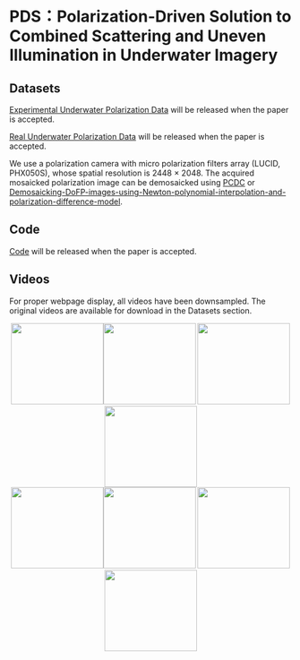 <div align=left><div>

# PDS：Polarization-Driven Solution to Combined Scattering and Uneven Illumination in Underwater Imagery

<div align=left><div>

## Datasets

[Experimental Underwater Polarization Data]() will be released when the paper is accepted.

[Real Underwater Polarization Data]() will be released when the paper is accepted.

We use a polarization camera with micro polarization filters array (LUCID, PHX050S), whose spatial resolution is 2448 × 2048.
The acquired mosaicked polarization image can be demosaicked using [PCDC](https://github.com/polwork/PCDP) or [Demosaicking-DoFP-images-using-Newton-polynomial-interpolation-and-polarization-difference-model](https://github.com/polwork/Demosaicking-DoFP-images-using-Newton-polynomial-interpolation-and-polarization-difference-model).

## Code

[Code]() will be released when the paper is accepted.

## Videos
For proper webpage display, all videos have been downsampled. The original videos are available for download in the Datasets section.

<div align=center><img src="Video/Video1-Ori.gif" width="165" height="145"><img src="Video/Video1-U2P.gif" width="165" height="145">  <img src="Video/Video2-Ori.gif" width="165" height="145" ><img src="Video/Video2-U2P.gif" width="165" height="145"><div>

<div align=center><img src="Video/Video3-Ori.gif" width="165" height="145"><img src="Video/Video3-U2P.gif" width="165" height="145">  <img src="Video/Video4-Ori.gif" width="165" height="145" ><img src="Video/Video4-U2P.gif" width="165" height="145"><div>

<div align=left><div>

